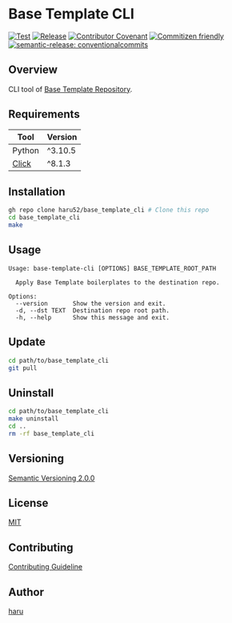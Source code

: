 # Base Template CLI

[![Test](https://github.com/haru52/base_template_cli/actions/workflows/test.yml/badge.svg)](https://github.com/haru52/base_template_cli/actions/workflows/test.yml)
[![Release](https://github.com/haru52/base_template_cli/actions/workflows/release.yml/badge.svg)](https://github.com/haru52/base_template_cli/actions/workflows/release.yml)
[![Contributor Covenant](https://img.shields.io/badge/Contributor%20Covenant-2.1-4baaaa.svg)](CODE_OF_CONDUCT.md)
[![Commitizen friendly](https://img.shields.io/badge/commitizen-friendly-brightgreen.svg)](https://commitizen.github.io/cz-cli/)
[![semantic-release: conventionalcommits](https://img.shields.io/badge/semantic--release-conventionalcommits-e10079?logo=semantic-release)](https://github.com/semantic-release/semantic-release)

## Overview

CLI tool of [Base Template Repository](https://github.com/haru52/base_template#readme).

## Requirements

| Tool                                        | Version |
| ------------------------------------------- | ------- |
| Python                                      | ^3.10.5 |
| [Click](https://click.palletsprojects.com/) | ^8.1.3  |

## Installation

```sh
gh repo clone haru52/base_template_cli # Clone this repo
cd base_template_cli
make
```

## Usage

```console
Usage: base-template-cli [OPTIONS] BASE_TEMPLATE_ROOT_PATH

  Apply Base Template boilerplates to the destination repo.

Options:
  --version       Show the version and exit.
  -d, --dst TEXT  Destination repo root path.
  -h, --help      Show this message and exit.
```

## Update

```sh
cd path/to/base_template_cli
git pull
```

## Uninstall

```sh
cd path/to/base_template_cli
make uninstall
cd ..
rm -rf base_template_cli
```

## Versioning

[Semantic Versioning 2.0.0](https://semver.org/spec/v2.0.0.html)

## License

[MIT](LICENSE)

## Contributing

[Contributing Guideline](CONTRIBUTING.md)

<!-- vale Microsoft.Vocab = NO -->

## Author
<!-- vale Microsoft.Vocab = YES -->

[haru](https://haru52.com/)
